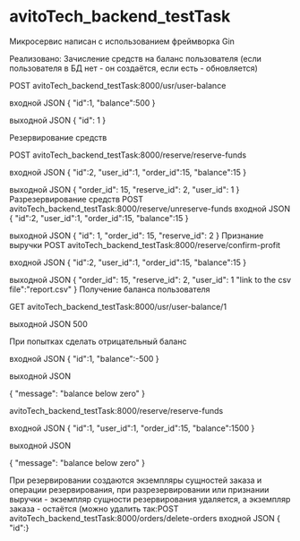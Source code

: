 # avitoTech_backend_testTask

Микросервис написан с использованием фреймворка Gin 

Реализовано:
  Зачисление средств на баланс пользователя (если пользователя в БД нет - он создаётся, если есть - обновляется)
  
 POST  avitoTech_backend_testTask:8000/usr/user-balance
  
  входной JSON
    {
    "id":1,
    "balance":500
    }
    
  выходной JSON
  {
    "id": 1
  }
  
  Резервирование средств 
  
 POST  avitoTech_backend_testTask:8000/reserve/reserve-funds
  
  
   входной JSON
  {
    "id":2,
    "user_id":1,
    "order_id":15,
    "balance":15
}
    
  выходной JSON
 {
    "order_id": 15,
    "reserve_id": 2,
    "user_id": 1
}
  Разрезервирование средств
POST  avitoTech_backend_testTask:8000/reserve/unreserve-funds
   входной JSON
  {
    "id":2,
    "user_id":1,
    "order_id":15,
    "balance":15
}
    
  выходной JSON
  {
    "id": 1,
    "order_id": 15,
    "reserve_id": 2
}
  Признание выручки
 POST  avitoTech_backend_testTask:8000/reserve/confirm-profit
   
   входной JSON
  {
    "id":2,
    "user_id":1,
    "order_id":15,
    "balance":15
}
    
  выходной JSON
 {
    "order_id": 15,
    "reserve_id": 2,
    "user_id": 1
    "link to the csv file":"report.csv"
}
  Получение баланса пользователя
  
GET  avitoTech_backend_testTask:8000/usr/user-balance/1
  
   выходной JSON
 500
 
 
 При попытках сделать отрицательный баланс
 
  входной JSON
 {
    "id":1,
    "balance":-500
}

выходной JSON

{
    "message": "balance below zero"
}

avitoTech_backend_testTask:8000/reserve/reserve-funds

 входной JSON
{
    "id":1,
    "user_id":1,
    "order_id":15,
    "balance":1500
}

выходной JSON

{
    "message": "balance below zero"
}

При резервировании создаются экземпляры сущностей заказа и операции резервирования, 
при разрезервировании или признании выручки - экземпляр сущности резервирования удаляется, а экземпляр заказа - 
остаётся (можно удалить так:POST  avitoTech_backend_testTask:8000/orders/delete-orders входной JSON { "id":}
